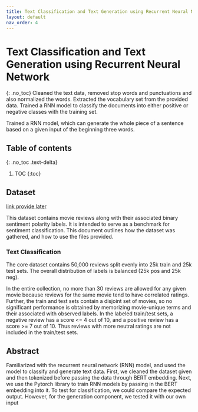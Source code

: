 ```yaml
---
title: Text Classification and Text Generation using Recurrent Neural Network
layout: default
nav_order: 4
---
```

# Text Classification and Text Generation using Recurrent Neural Network
{: .no_toc}
Cleaned the text data, removed stop words and punctuations and also normalized the words. Extracted the vocabulary set from the provided data. Trained a RNN model to classify the documents into either positive or negative classes with the training set.

Trained a RNN model, which can generate the whole piece of a sentence based on a given input of the beginning three words.

## Table of contents
{: .no_toc .text-delta}

1. TOC
{:toc}

## Dataset
[link provide later](https://www.example.com)

This dataset contains movie reviews along with their associated binary
sentiment polarity labels. It is intended to serve as a benchmark for
sentiment classification. This document outlines how the dataset was
gathered, and how to use the files provided. 

### Text Classification
The core dataset contains 50,000 reviews split evenly into 25k train
and 25k test sets. The overall distribution of labels is balanced (25k
pos and 25k neg).

In the entire collection, no more than 30 reviews are allowed for any
given movie because reviews for the same movie tend to have correlated
ratings. Further, the train and test sets contain a disjoint set of
movies, so no significant performance is obtained by memorizing
movie-unique terms and their associated with observed labels.  In the
labeled train/test sets, a negative review has a score <= 4 out of 10,
and a positive review has a score >= 7 out of 10. Thus reviews with
more neutral ratings are not included in the train/test sets.

## Abstract
Familiarized with the recurrent neural network (RNN) model, and used the model to classify and generate text data. First, we cleaned the dataset given and then tokenized before passing the data through BERT embedding. Next, we use the Pytorch library to train RNN models by passing in the BERT embedding into it. To test for classification, we could compare the expected output. However, for the generation component, we tested it with our own input